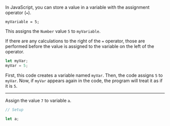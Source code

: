 In JavaScript, you can store a value in a variable with the assignment operator (`=`).

```
myVariable = 5;
```

This assigns the `Number` value `5` to `myVariable`.

If there are any calculations to the right of the `=` operator, those are performed before the value is assigned to the variable on the left of the operator.

```js
let myVar;
myVar = 5;
```

First, this code creates a variable named `myVar`. Then, the code assigns `5` to `myVar`. Now, if `myVar` appears again in the code, the program will treat it as if it is `5`.

------

Assign the value `7` to variable `a`.

```js
// Setup

let a;

```



